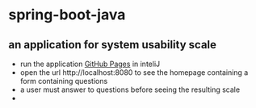 # spring-boot-java

## an application for system usability scale

- run the application [GitHub Pages](https://pages.github.com/) in inteliJ 
- open the url http://localhost:8080 to see the homepage containing a form containing questions
- a user must answer to questions before seeing the resulting scale 
- 


